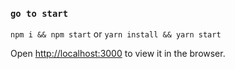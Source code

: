 ### `go to start`

`npm i && npm start`
or
`yarn install && yarn start`

Open [http://localhost:3000](http://localhost:3000) to view it in the browser.


